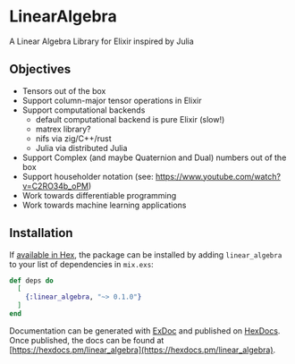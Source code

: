 # LinearAlgebra

A Linear Algebra Library for Elixir inspired by Julia

## Objectives

- Tensors out of the box
- Support column-major tensor operations in Elixir
- Support computational backends
  - default computational backend is pure Elixir (slow!)
  - matrex library?
  - nifs via zig/C++/rust
  - Julia via distributed Julia
- Support Complex (and maybe Quaternion and Dual) numbers out of the box
- Support householder notation (see: https://www.youtube.com/watch?v=C2RO34b_oPM)
- Work towards differentiable programming
- Work towards machine learning applications

## Installation

If [available in Hex](https://hex.pm/docs/publish), the package can be installed
by adding `linear_algebra` to your list of dependencies in `mix.exs`:

```elixir
def deps do
  [
    {:linear_algebra, "~> 0.1.0"}
  ]
end
```

Documentation can be generated with [ExDoc](https://github.com/elixir-lang/ex_doc)
and published on [HexDocs](https://hexdocs.pm). Once published, the docs can
be found at [https://hexdocs.pm/linear_algebra](https://hexdocs.pm/linear_algebra).

